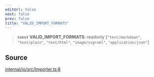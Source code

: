 ```yaml
---
editUrl: false
next: false
prev: false
title: "VALID_IMPORT_FORMATS"
---
```


> **`const`** **VALID\_IMPORT\_FORMATS**: readonly [`"text/markdown"`, `"text/plain"`, `"text/html"`, `"image/svg+xml"`, `"application/json"`]

## Source

[internal/io/src/Importer.ts:8](https://github.com/nodenogg-in/alpha-p2p/blob/e46703f/internal/io/src/Importer.ts#L8)
